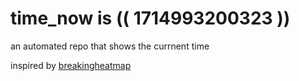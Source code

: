 # time_now is (( 1714993200323 ))

an automated repo that shows the currnent time

inspired by [breakingheatmap](https://github.com/breakingheatmap/breakingheatmap)